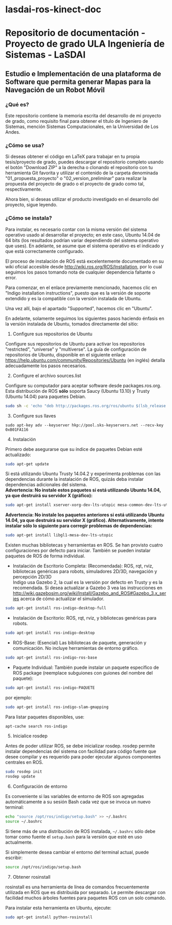 # lasdai-ros-kinect-doc
# Repositorio de documentación - Proyecto de grado ULA Ingeniería de Sistemas - LaSDAI #

## Estudio e Implementación de una plataforma de Software que permita generar Mapas para la Navegación de un Robot Móvil

### ¿Qué es?

Este repositorio contiene la memoria escrita del desarrollo de mi proyecto de grado, como requisito final para obtener el título de Ingeniero de Sistemas, mención Sistemas Computacionales, en la Universidad de Los Andes.

### ¿Cómo se usa?

Si deseas obtener el código en LaTeX para trabajar en tu propia tesis/proyecto de grado, puedes descargar el repositorio completo usando el botón "Download ZIP" a la derecha o clonando el repositorio con tu herramienta Git favorita y utilizar el contenido de la carpeta denominada "01_propuesta_proyecto" o "02_version_preliminar" para realizar la propuesta del proyecto de grado o el proyecto de grado como tal, respectivamente.

Ahora bien, si deseas utilizar el producto investigado en el desarrollo del proyecto, sigue leyendo.

### ¿Cómo se instala?

Para instalar, es necesario contar con la misma versión del sistema operativo usado al desarrollar el proyecto; en este caso, Ubuntu 14.04 de 64 bits (los resultados podrían variar dependiendo del sistema operativo que uses). En adelante, se asume que el sistema operativo es el indicado y que está correctamente configurado.

El proceso de instalación de ROS está excelentemente documentado en su wiki oficial accesible desde http://wiki.ros.org/ROS/Installation, por lo cual seguimos los pasos tomando nota de cualquier dependencia faltante o error.

Para comenzar, en el enlace previamente mencionado, hacemos clic en "Indigo installation instructions", puesto que es la versión de soporte extendido y es la compatible con la versión instalada de Ubuntu.

Una vez allí, bajo el apartado "Supported", hacemos clic en "Ubuntu".

En adelante, solamente seguimos los siguientes pasos haciendo énfasis en la versión instalada de Ubuntu, tomados directamente del sitio:

1. Configure sus repositorios de Ubuntu

 Configure sus repositorios de Ubuntu para activar los repositorios "restricted", "universe" y "multiverse". La guía de configuración de repositorios de Ubuntu, disponible en el siguiente enlace https://help.ubuntu.com/community/Repositories/Ubuntu (en inglés) detalla adecuadamente los pasos necesarios.

2. Configure el archivo sources.list

 Configure su computador para aceptar software desde packages.ros.org. Esta distribución de ROS **sólo** soporta Saucy (Ubuntu 13.10) y Trusty (Ubuntu 14.04) para paquetes Debian.

 ```bash
 sudo sh -c 'echo "deb http://packages.ros.org/ros/ubuntu $(lsb_release -sc) main" > /etc/apt/sources.list.d/ros-latest.list'
 ```
3. Configure sus llaves

 ```
 sudo apt-key adv --keyserver hkp://pool.sks-keyservers.net --recv-key 0xB01FA116
 ```
4. Instalación

 Primero debe asegurarse que su índice de paquetes Debian esté actualizado:
 ```bash
 sudo apt-get update
 ```

 Si está utilizando Ubuntu Trusty 14.04.2 y experimenta problemas con las dependencias durante la instalación de ROS, quizás deba instalar dependencias adicionales del sistema.  
 **Advertencia: No instale estos paquetes si está utilizando Ubuntu 14.04, ya que destruirá su servidor X (gráfico):**  
 ```bash
 sudo apt-get install xserver-xorg-dev-lts-utopic mesa-common-dev-lts-utopic libxatracker-dev-lts-utopic libopenvg1-mesa-dev-lts-utopic libgles2-mesa-dev-lts-utopic libgles1-mesa-dev-lts-utopic libgl1-mesa-dev-lts-utopic libgbm-dev-lts-utopic libegl1-mesa-dev-lts-utopic
 ```  
 **Advertencia: No instale los paquetes anteriores si está utilizando Ubuntu 14.04, ya que destruirá su servidor X (gráfico). Alternativamente, intente instalar sólo lo siguiente para corregir problemas de dependencias:**  
 ```bash
 sudo apt-get install libgl1-mesa-dev-lts-utopic
 ```
 Existen muchas bibliotecas y herramientas en ROS. Se han provisto cuatro configuraciones por defecto para iniciar. También se pueden instalar paquetes de ROS de forma individual.
 
  * Instalación de Escritorio Completa: (Recomendada): ROS, rqt, rviz, bibliotecas genéricas para robots, simuladores 2D/3D, navegación y percepción 2D/3D  
  Indigo usa Gazebo 2, la cual es la versión por defecto en Trusty y es la recomendada. Si desea actualizar a Gazebo 3 vea las instrucciones en http://wiki.gazebosim.org/wiki/Install/Gazebo_and_ROS#Gazebo_3.x_series acerca de cómo actualizar el simulador.

  ```bash
  sudo apt-get install ros-indigo-desktop-full
  ```
  * Instalación de Escritorio: ROS, rqt, rviz, y bibliotecas genéricas para robots.  
  ```bash
  sudo apt-get install ros-indigo-desktop
  ```
  * ROS-Base: (Esencial) Las bibliotecas de paquete, generación y comunicación. No incluye herramientas de entorno gráfico.  
  ```bash
  sudo apt-get install ros-indigo-ros-base
  ```
  * Paquete Individual: También puede instalar un paquete específico de ROS package (reemplace subguiones con guiones del nombre del paquete):  
  ```bash
  sudo apt-get install ros-indigo-PAQUETE
  ```  
  por ejemplo:  
  ```bash
  sudo apt-get install ros-indigo-slam-gmapping
  ```  
  Para listar paquetes disponibles, use:  
  ```bash
  apt-cache search ros-indigo
  ```
5. Inicialice rosdep  

 Antes de poder utilizar ROS, se debe inicializar rosdep. rosdep permite instalar dependencias del sistema con facilidad para código fuente que desee compilar y es requerido para poder ejecutar algunos componentes centrales en ROS.  
 ```bash
 sudo rosdep init
 rosdep update
 ```
6. Configuración de entorno  

 Es conveniente si las variables de entorno de ROS son agregadas automáticamente a su sesión Bash cada vez que se invoca un nuevo terminal:  
 ```bash
 echo "source /opt/ros/indigo/setup.bash" >> ~/.bashrc
 source ~/.bashrc
 ```  
 Si tiene más de una distribución de ROS instalada, `~/.bashrc` sólo debe tomar como fuente el `setup.bash` para la versión que esté en uso actualmente.

 Si simplemente desea cambiar el entorno del terminal actual, puede escribir:  
 ```bash
 source /opt/ros/indigo/setup.bash
 ```  
7. Obtener rosinstall  

 rosinstall es una herramienta de línea de comandos frecuentemente utilizada en ROS que es distribuida por separado. Le permite descargar con facilidad muchos árboles fuentes para paquetes ROS con un solo comando.

 Para instalar esta herramienta en Ubuntu, ejecute:  
 ```bash
 sudo apt-get install python-rosinstall
 ```
